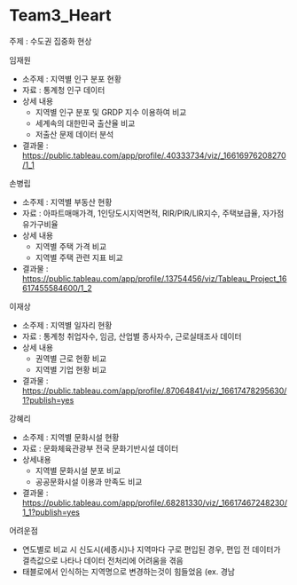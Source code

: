 # Team3_Heart

주제 : 수도권 집중화 현상

임재원
- 소주제 : 지역별 인구 분포 현황
- 자료 : 통계청 인구 데이터
- 상세 내용
  - 지역별 인구 분포 및 GRDP 지수 이용하여 비교
  - 세계속의 대한민국 출산율 비교
  - 저출산 문제 데이터 분석
- 결과물 : https://public.tableau.com/app/profile/.40333734/viz/_16616976208270/1_1

손병립 
- 소주제 : 지역별 부동산 현황
- 자료 : 아파트매매가격, 1인당도시지역면적, RIR/PIR/LIR지수, 주택보급율, 자가점유가구비율
- 상세 내용
  - 지역별 주택 가격 비교
  - 지역별 주택 관련 지표 비교
- 결과물 : https://public.tableau.com/app/profile/.13754456/viz/Tableau_Project_16617455584600/1_2

이재상
- 소주제 : 지역별 일자리 현황
- 자료 : 통계청 취업자수, 임금, 산업별 종사자수, 근로실태조사 데이터
- 상세 내용
  - 권역별 근로 현황 비교
  - 지역별 기업 현황 비교
- 결과물 : https://public.tableau.com/app/profile/.87064841/viz/_16617478295630/1?publish=yes

강혜리
- 소주제 : 지역별 문화시설 현황
- 자료 : 문화체육관광부 전국 문화기반시설 데이터
- 상세내용
  - 지역별 문화시설 분포 비교
  - 공공문화시설 이용과 만족도 비교
- 결과물 : https://public.tableau.com/app/profile/.68281330/viz/_16617467248230/1_1?publish=yes

어려운점
- 연도별로 비교 시 신도시(세종시)나 지역마다 구로 편입된 경우, 편입 전 데이터가 결측값으로 나타나 데이터 전처리에 어려움을 겪음
- 태블로에서 인식하는 지역명으로 변경하는것이 힘들었음 (ex. 경남
